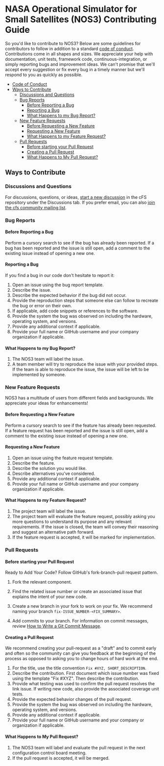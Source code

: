 # NASA Operational Simulator for Small Satellites (NOS3) Contributing Guide

So you'd like to contribute to NOS3? 
Below are some guidelines for contributors to follow in addition to a standard [code of conduct](https://www.contributor-covenant.org/version/1/4/code-of-conduct/). 
Contributions come in all shapes and sizes. 
We appreciate your help with documentation, unit tests, framework code, continuous-integration, or simply reporting bugs and improvement ideas. 
We can't promise that we'll accept every suggestion or fix every bug in a timely manner but we'll respond to you as quickly as possible.

* [Code of Conduct](#CodeofConduct)
* [Ways to Contribute](#WaystoContribute)
	* [Discussions and Questions](#DiscussionsandQuestions)
	* [Bug Reports](#BugReports)
		* [Before Reporting a Bug](#BeforeReportingaBug)
		* [Reporting a Bug](#ReportingaBug)
		* [What Happens to my Bug Report?](#WhatHappenstomyBugReport)
	* [New Feature Requests](#NewFeatureRequests)
		* [Before Requesting a New Feature](#BeforeRequestingaNewFeature)
		* [Requesting a New Feature](#RequestingaNewFeature)
		* [What Happens to my Feature Request?](#WhatHappenstomyFeatureRequest)
	* [Pull Requests](#PullRequests)
		* [Before starting your Pull Request](#BeforestartingyourPullRequest)
		* [Creating a Pull Request](#CreatingaPullRequest)
		* [What Happens to My Pull Request?](#WhatHappenstoMyPullRequest)

## <a name='WaystoContribute'></a>Ways to Contribute

### <a name='DiscussionsandQuestions'></a>Discussions and Questions

For discussions, questions, or ideas, [start a new discussion](https://github.com/nasa/nos3/discussions/new) in the cFS repository under the Discussions tab. If you prefer email, you can also [join the cfs community mailing list](README.md#join-the-mailing-list).

### <a name='BugReports'></a>Bug Reports

#### <a name='BeforeReportingaBug'></a>Before Reporting a Bug
Perform a cursory search to see if the bug has already been reported.
If a bug has been reported and the issue is still open, add a comment to the existing issue instead of opening a new one.

#### <a name='ReportingaBug'></a>Reporting a Bug

If you find a bug in our code don't hesitate to report it:

1. Open an issue using the bug report template.
2. Describe the issue.
3. Describe the expected behavior if the bug did not occur.
4. Provide the reproduction steps that someone else can follow to recreate the bug or error on their own.
5. If applicable, add code snippets or references to the software.
6. Provide the system the bug was observed on including the hardware, operating system, and versions.
7. Provide any additional context if applicable.
8. Provide your full name or GitHub username and your company organization if applicable.

#### <a name='WhatHappenstomyBugReport'></a>What Happens to my Bug Report?

1. The NOS3 team will label the issue.
2. A team member will try to reproduce the issue with your provided steps. If the team is able to reproduce the issue, the issue will be left to be implemented by someone.

### <a name='NewFeatureRequests'></a>New Feature Requests

NOS3 has a multitude of users from different fields and backgrounds. We appreciate your ideas for enhancements! 

#### <a name='BeforeRequestingaNewFeature'></a>Before Requesting a New Feature

Perform a cursory search to see if the feature has already been requested. 
If a feature request has been reported and the issue is still open, add a comment to the existing issue instead of opening a new one.

#### <a name='RequestingaNewFeature'></a>Requesting a New Feature

1. Open an issue using the feature request template.
2. Describe the feature.
3. Describe the solution you would like.
4. Describe alternatives you've considered.
5. Provide any additional context if applicable.
6. Provide your full name or GitHub username and your company organization if applicable.

#### <a name='WhatHappenstomyFeatureRequest'></a>What Happens to my Feature Request?

1. The project team will label the issue.
2. The project team will evaluate the feature request, possibly asking you more questions to understand its purpose and any relevant requirements. If the issue is closed, the team will convey their reasoning and suggest an alternative path forward.
3. If the feature request is accepted, it will be marked for implementation.

### <a name='PullRequests'></a>Pull Requests

#### <a name='BeforestartingyourPullRequest'></a>Before starting your Pull Request

Ready to Add Your Code? Follow GitHub's fork-branch-pull request pattern.

1. Fork the relevant component.

2. Find the related issue number or create an associated issue that explains the intent of your new code. 

3. Create a new branch in your fork to work on your fix. We recommend naming your branch `fix-ISSUE_NUMBER-<FIX_SUMMARY>`.

3. Add commits to your branch. For information on commit messages, review [How to Write a Git Commit Message](https://chris.beams.io/posts/git-commit/).

#### <a name='CreatingaPullRequest'></a>Creating a Pull Request

We recommend creating your pull-request as a "draft" and to commit early and often so the community can give you feedback at the beginning of the process as opposed to asking you to change hours of hard work at the end.

1. For the title, use the title convention `Fix #XYZ, SHORT_DESCRIPTION`.
2. Describe the contribution. First document which issue number was fixed using the template "Fix #XYZ". Then describe the contribution.
3. Provide what testing was used to confirm the pull request resolves the link issue. If writing new code, also provide the associated coverage unit tests. 
4. Provide the expected behavior changes of the pull request.
5. Provide the system the bug was observed on including the hardware, operating system, and versions.
6. Provide any additional context if applicable.
7. Provide your full name or GitHub username and your company or organization if applicable.

#### <a name='WhatHappenstoMyPullRequest'></a>What Happens to My Pull Request?

1. The NOS3 team will label and evaluate the pull request in the next configuration control board meeting.
2. If the pull request is accepted, it will be merged.
